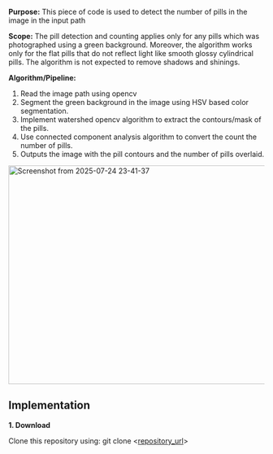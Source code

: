 **Purpose:** This piece of code is used to detect the number of pills in the image in the input path

**Scope:** The pill detection and counting applies only for any pills which was photographed using a green background. Moreover, the algorithm works only for the flat pills
that do not reflect light like smooth glossy cylindrical pills. The algorithm is not expected to remove shadows and shinings. 

**Algorithm/Pipeline:**
1. Read the image path using opencv
2. Segment the green background in the image using HSV based color segmentation.
3. Implement watershed opencv algorithm to extract the contours/mask of the pills.
4. Use connected component analysis algorithm to convert the count the number of pills.
5. Outputs the image with the pill contours and the number of pills overlaid.

<img width="543" height="430" alt="Screenshot from 2025-07-24 23-41-37" src="https://github.com/user-attachments/assets/f63d9fe7-2a1d-4dcd-837c-c7577dc674af" />

## Implementation

**1. Download**

Clone this repository using:
git clone <[repository_url](https://github.com/celankannan/Pill-Detection.git)>
